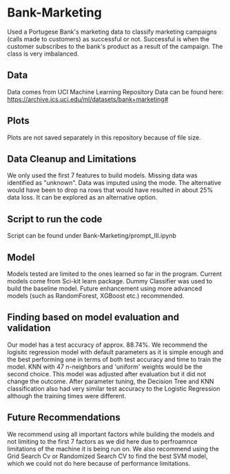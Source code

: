 # Bank-Marketing

Used a Portugese Bank's marketing data to classify marketing campaigns (calls made to customers) as successful or not. Successful is when the customer subscribes to the bank's product as a result of the campaign. The class is very imbalanced.

## Data
Data comes from UCI Machine Learning Repository
Data can be found here: https://archive.ics.uci.edu/ml/datasets/bank+marketing#

## Plots
Plots are not saved separately in this repository because of file size.

## Data Cleanup and Limitations
We only used the first 7 features to build models. Missing data was identified as "unknown". Data was imputed using the mode. The alternative would have been to drop na rows that would have resulted in about 25% data loss. It can be explored as an alternative option.

## Script to run the code
Script can be found under Bank-Marketing/prompt_III.ipynb

## Model
Models tested are limited to the ones learned so far in the program. Current models come from Sci-kit learn package. Dummy Classifier was used to build the baseline model. Future enhancement using more advanced models (such as RandomForest, XGBoost etc.) recommended.

## Finding based on model evaluation and validation
Our model has a test accuracy of approx. 88.74%. We recommend the logisitc regression model with default parameters as it is simple enough and the best performing one in terms of both test accuracy and time to train the model. KNN with 47 n-neighbors and 'uniform' weights would be the second choice.
This model was adjusted after evaluation but it did not change the outcome. After parameter tuning, the Decision Tree and KNN classification also had very similar test accuracy to the Logistic Regression although the training times were different.

## Future Recommendations
We recommend using all important factors while building the models and not limiting to the first 7 factors as we did here due to perfroamnce limitations of the machine it is being run on. We also recommend using the Grid Search Cv or Randomized Search CV to find the best SVM model, which we could not do here because of performance limitations.
